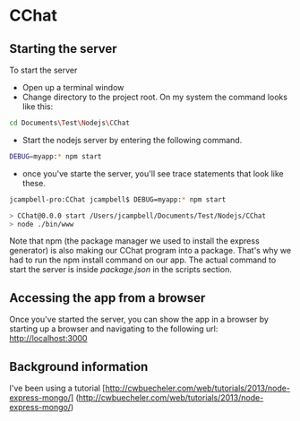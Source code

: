 # CChat

## Starting the server

To start the server

* Open up a terminal window
* Change directory to the project root.  On my system the command looks like this:
```bash
cd Documents\Test\Nodejs\CChat
```

* Start the nodejs server by entering the following command.  

```bash
DEBUG=myapp:* npm start
```
* once you've starte the server, you'll see trace statements that look like these.

```bash
jcampbell-pro:CChat jcampbell$ DEBUG=myapp:* npm start

> CChat@0.0.0 start /Users/jcampbell/Documents/Test/Nodejs/CChat
> node ./bin/www

```

Note that npm (the package manager we used to install the express generator) is also making our CChat program into a package.  That's why we had to run the npm install command on our app.  The actual command to start the server is inside *package.json* in the scripts section.

## Accessing the app from a browser
Once you've started the server, you can show the app in a browser by starting up a browser and navigating to the following url:  [http://localhost:3000](http://localhost:3000)

## Background information

I've been using a tutorial [http://cwbuecheler.com/web/tutorials/2013/node-express-mongo/] (http://cwbuecheler.com/web/tutorials/2013/node-express-mongo/)
